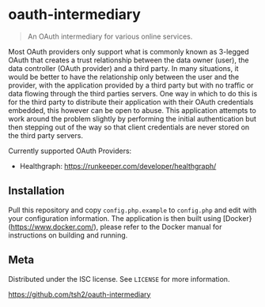 # oauth-intermediary
> An OAuth intermediary for various online services.

Most OAuth providers only support what is commonly known as 3-legged OAuth that
creates a trust relationship between the data owner (user), the data controller
(OAuth provider) and a third party. In many situations, it would be better to
have the relationship only between the user and the provider, with the
application provided by a third party but with no traffic or data flowing
through the third parties servers. One way in which to do this is for the third
party to distribute their application with their OAuth credentials embedded,
this however can be open to abuse. This application attempts to work around the
problem slightly by performing the initial authentication but then stepping out
of the way so that client credentials are never stored on the third party
servers.

Currently supported OAuth Providers:
- Healthgraph: <https://runkeeper.com/developer/healthgraph/>

## Installation
Pull this repository and copy `config.php.example` to `config.php` and edit with
your configuration information. The application is then built using
[Docker}(https://www.docker.com/), please refer to the Docker manual for
instructions on building and running.

## Meta
Distributed under the ISC license. See ``LICENSE`` for more information.

<https://github.com/tsh2/oauth-intermediary>